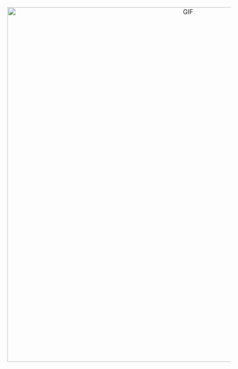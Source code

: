 <p align="center">
  <img  alt="GIF" src="https://media2.giphy.com/media/3o7qE5ceqLBHRR0C64/giphy.gif?cid=ecf05e47f2x5oe2kg3i5q2n4psrapf2nr1og282pq04yjcam&rid=giphy.gif&ct=g" width="800" />
</p>
